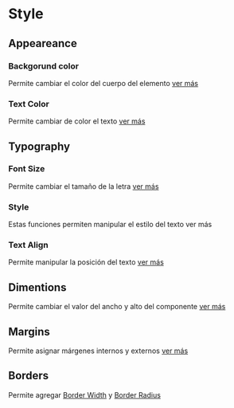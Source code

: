 # Style

## Appeareance

### Backgorund color

Permite cambiar el color del cuerpo del elemento [ver más](https://docs.apphive.io/global-functions/estilos/background-color)

### Text Color

Permite cambiar de color el texto [ver más](https://docs.apphive.io/global-functions/estilos/text-color)

## Typography

### Font Size

Permite cambiar el tamaño de la letra [ver más](https://docs.apphive.io/global-functions/estilos/font-size)

### Style

Estas funciones permiten manipular el estilo del texto ver más

### Text Align

Permite manipular la posición del texto [ver más](https://docs.apphive.io/global-functions/estilos/text-align)

## Dimentions

Permite cambiar el valor del ancho y alto del componente [ver más](https://docs.apphive.io/global-functions/estilos/dimentions)

## Margins

Permite asignar márgenes internos y externos [ver más](https://docs.apphive.io/global-functions/estilos/margins)

## Borders

Permite agregar [Border Width](https://docs.apphive.io/global-functions/estilos/border-width) y [Border Radius](https://docs.apphive.io/global-functions/estilos/border-radius)

